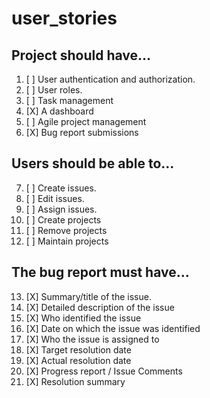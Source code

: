 # user_stories

## Project should have...
1. [ ] User authentication and authorization.
2. [ ] User roles.
3. [ ] Task management
4. [X] A dashboard
5. [ ] Agile project management
6. [X] Bug report submissions

## Users should be able to...
7. [ ] Create issues.
8. [ ] Edit issues.
9. [ ] Assign issues.
10. [ ] Create projects
11. [ ] Remove projects
12. [ ] Maintain projects

## The bug report must have...
13. [X] Summary/title of the issue.
14. [X] Detailed description of the issue
15. [X] Who identified the issue
16. [X] Date on which the issue was identified
17. [X] Who the issue is assigned to
18. [X] Target resolution date
19. [X] Actual resolution date
20. [X] Progress report / Issue Comments
21. [X] Resolution summary